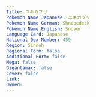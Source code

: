 ```yaml
---
﻿Title: ユキカブリ
Pokemon Name Japanese: ユキカブリ
Pokemon Name German: Shnebedeck
Pokemon Name English: Snover
Language Card: Japanese
National Dex Number: 459
Region: Sinnoh
Regional Form: false
Additional Form: false
Mega: false
Gigantamax: false
Cover: false
Link: 
Owned: 
---
```


